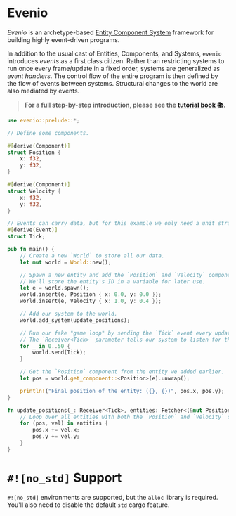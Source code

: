 # Evenio

_Evenio_ is an archetype-based [Entity Component System](https://en.wikipedia.org/wiki/Entity_component_system) framework for building highly event-driven programs.

In addition to the usual cast of Entities, Components, and Systems, `evenio` introduces _events_ as a first class citizen.
Rather than restricting systems to run once every frame/update in a fixed order, systems are generalized as _event handlers_.
The control flow of the entire program is then defined by the flow of events between systems.
Structural changes to the world are also mediated by events.

> **For a full step-by-step introduction, please see the [tutorial book 📚](tutorial).** 

```rust
use evenio::prelude::*;

// Define some components.

#[derive(Component)]
struct Position {
    x: f32,
    y: f32,
}

#[derive(Component)]
struct Velocity {
    x: f32,
    y: f32,
}

// Events can carry data, but for this example we only need a unit struct.
#[derive(Event)]
struct Tick;

pub fn main() {
    // Create a new `World` to store all our data.
    let mut world = World::new();

    // Spawn a new entity and add the `Position` and `Velocity` components to it.
    // We'll store the entity's ID in a variable for later use.
    let e = world.spawn();
    world.insert(e, Position { x: 0.0, y: 0.0 });
    world.insert(e, Velocity { x: 1.0, y: 0.4 });

    // Add our system to the world.
    world.add_system(update_positions);

    // Run our fake "game loop" by sending the `Tick` event every update.
    // The `Receiver<Tick>` parameter tells our system to listen for the `Tick` event.
    for _ in 0..50 {
        world.send(Tick);
    }

    // Get the `Position` component from the entity we added earlier.
    let pos = world.get_component::<Position>(e).unwrap();

    println!("Final position of the entity: ({}, {})", pos.x, pos.y);
}

fn update_positions(_: Receiver<Tick>, entities: Fetcher<(&mut Position, &Velocity)>) {
    // Loop over all entities with both the `Position` and `Velocity` components, and update their positions.
    for (pos, vel) in entities {
        pos.x += vel.x;
        pos.y += vel.y;
    }
}
```

# `#![no_std]` Support

`#![no_std]` environments are supported, but the `alloc` library is required.
You'll also need to disable the default `std` cargo feature.
